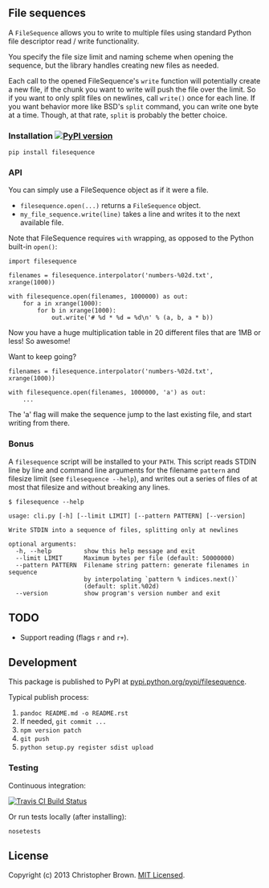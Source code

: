 ## File sequences

A `FileSequence` allows you to write to multiple files using standard Python file descriptor read / write functionality.

You specify the file size limit and naming scheme when opening the sequence, but the library handles creating new files as needed.

Each call to the opened FileSequence's `write` function will potentially create a new file, if the chunk you want to write will push the file over the limit. So if you want to only split files on newlines, call `write()` once for each line. If you want behavior more like BSD's `split` command, you can write one byte at a time. Though, at that rate, `split` is probably the better choice.

### Installation [![PyPI version](https://badge.fury.io/py/filesequence.png)](http://badge.fury.io/py/filesequence)

    pip install filesequence


### API

You can simply use a FileSequence object as if it were a file.

* `filesequence.open(...)` returns a `FileSequence` object.
* `my_file_sequence.write(line)` takes a line and writes it to the next available file.

Note that FileSequence requires `with` wrapping, as opposed to the Python built-in `open()`:

    import filesequence

    filenames = filesequence.interpolator('numbers-%02d.txt', xrange(1000))

    with filesequence.open(filenames, 1000000) as out:
        for a in xrange(1000):
            for b in xrange(1000):
                out.write('# %d * %d = %d\n' % (a, b, a * b))

Now you have a huge multiplication table in 20 different files that are 1MB or less! So awesome!

Want to keep going?

    filenames = filesequence.interpolator('numbers-%02d.txt', xrange(1000))

    with filesequence.open(filenames, 1000000, 'a') as out:
        ...

The 'a' flag will make the sequence jump to the last existing file, and start writing from there.


### Bonus

A `filesequence` script will be installed to your `PATH`. This script reads STDIN line by line and command line arguments for the filename `pattern` and filesize limit (see `filesequence --help`), and writes out a series of files of at most that filesize and without breaking any lines.

    $ filesequence --help

    usage: cli.py [-h] [--limit LIMIT] [--pattern PATTERN] [--version]

    Write STDIN into a sequence of files, splitting only at newlines

    optional arguments:
      -h, --help         show this help message and exit
      --limit LIMIT      Maximum bytes per file (default: 50000000)
      --pattern PATTERN  Filename string pattern: generate filenames in sequence
                         by interpolating `pattern % indices.next()`
                         (default: split.%02d)
      --version          show program's version number and exit


## TODO

* Support reading (flags `r` and `r+`).


## Development

This package is published to PyPI at [pypi.python.org/pypi/filesequence](https://pypi.python.org/pypi/filesequence/).

Typical publish process:

1. `pandoc README.md -o README.rst`
2. If needed, `git commit ...`
2. `npm version patch`
3. `git push`
4. `python setup.py register sdist upload`


### Testing

Continuous integration:

[![Travis CI Build Status](https://travis-ci.org/chbrown/filesequence.png?branch=master)](https://travis-ci.org/chbrown/filesequence)

Or run tests locally (after installing):

    nosetests


## License

Copyright (c) 2013 Christopher Brown. [MIT Licensed](https://raw.github.com/chbrown/filesequence/master/LICENSE).
